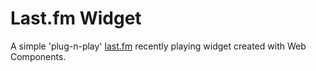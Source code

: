 # Last.fm Widget

A simple 'plug-n-play' [last.fm](https://last.fm) recently playing widget created with Web Components.
